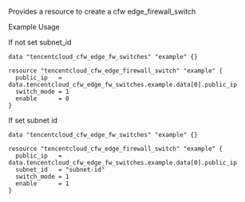 Provides a resource to create a cfw edge_firewall_switch

Example Usage

If not set subnet_id

```hcl
data "tencentcloud_cfw_edge_fw_switches" "example" {}

resource "tencentcloud_cfw_edge_firewall_switch" "example" {
  public_ip   = data.tencentcloud_cfw_edge_fw_switches.example.data[0].public_ip
  switch_mode = 1
  enable      = 0
}
```

If set subnet id

```hcl
data "tencentcloud_cfw_edge_fw_switches" "example" {}

resource "tencentcloud_cfw_edge_firewall_switch" "example" {
  public_ip   = data.tencentcloud_cfw_edge_fw_switches.example.data[0].public_ip
  subnet_id   = "subnet-id"
  switch_mode = 1
  enable      = 1
}
```